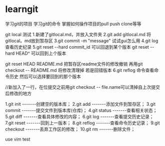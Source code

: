 # learngit
学习git的项目
学习git的命令 掌握如何操作项目的pull push clone等等


git local 测试
1.新建了gitlocal.md，并放入文件夹
2.git add gitlocal.md 将gitlocal。md放到暂存区
3.git commit -m "message"
试试gui怎么用
4.git log 查看历史纪录
5.git reset --hard commit_id 可以回退到某个版本
  git reset --hard HEAD^ 可以回到上个版本

  git reset HEAD README.md 把暂存区readme文件的修改撤销
  再用git checkout -- README.md 将修改清理掉
若是回错版本
6.git reflog 命令查看命令历史
然后可以选择要回到的那个版本

//新加入了一行，在位提交之前用git checkout -- file.name可以清掉自上次提交后修改的地方

1.git init      -------创建空的版本库；
2.git add       -------添加文件到暂存区；
3.git commit      -------提交文件到版本库(仓库)；
4.git status      -------查看相关状态；
5.git diff      -------查看具体修改的内容；
6.git log      -------查看提交历史记录；
7.git reset      -------回到上一版本；
8.git reflog      -------查看命令历史记录；
9.git checkout      -------丢弃工作区的修改；
10.git rm      -------删除文件；

use vim test
